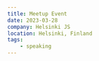 ```yaml
---
title: Meetup Event
date: 2023-03-28
company: Helsinki JS
location: Helsinki, Finland
tags:
    - speaking
---
```

